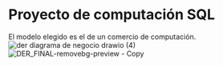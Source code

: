 # Proyecto de computación SQL
El modelo elegido es el de un comercio de computación.
![der diagrama de negocio drawio (4)](https://user-images.githubusercontent.com/81919816/211872526-c72386d2-2780-4487-bd6f-d0c2762586ed.jpg)
![DER_FINAL-removebg-preview - Copy](https://user-images.githubusercontent.com/81919816/211872557-4008c003-45a0-409c-a287-c6b0b290b052.jpg)
